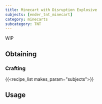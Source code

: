 ```yaml
---
title: Minecart with Disruption Explosive
subjects: [ender_tnt_minecart]
category: minecarts
subcategory: TNT
---
```


WIP

Obtaining
---------

### Crafting
{{<recipe_list makes_param="subjects">}}

Usage
-----
